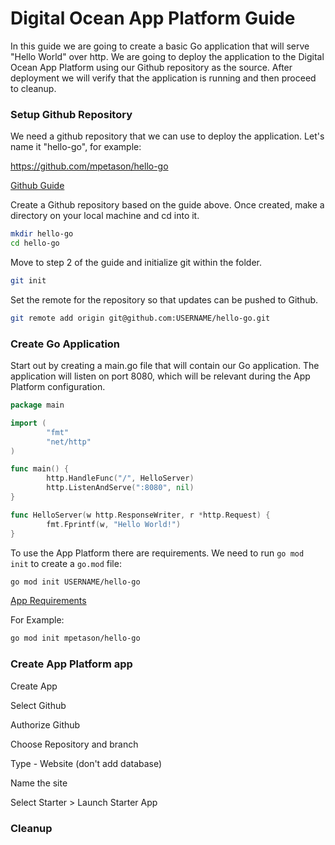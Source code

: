 # Digital Ocean App Platform Guide

In this guide we are going to create a basic Go application that will serve "Hello World" over http. We are going to deploy the application to the Digital Ocean App Platform using our Github repository as the source. After deployment we will verify that the application is running and then proceed to cleanup.

### Setup Github Repository

We need a github repository that we can use to deploy the application. Let's name it "hello-go", for example:

https://github.com/mpetason/hello-go

[Github Guide](https://www.digitalocean.com/community/tutorials/how-to-push-an-existing-project-to-github)

Create a Github repository based on the guide above. Once created, make a directory on your local machine and cd into it.

```bash
mkdir hello-go
cd hello-go
```

Move to step 2 of the guide and initialize git within the folder.

```bash
git init
```

Set the remote for the repository so that updates can be pushed to Github.

```bash
git remote add origin git@github.com:USERNAME/hello-go.git
```

### Create Go Application

Start out by creating a main.go file that will contain our Go application. The application will listen on port 8080, which will be relevant during the App Platform configuration.

```go
package main

import (
        "fmt"
        "net/http"
)

func main() {
        http.HandleFunc("/", HelloServer)
        http.ListenAndServe(":8080", nil)
}

func HelloServer(w http.ResponseWriter, r *http.Request) {
        fmt.Fprintf(w, "Hello World!")
}
```

To use the App Platform there are requirements. We need to run `go mod init` to create a `go.mod` file:

```bash
go mod init USERNAME/hello-go
```

[App Requirements](https://docs.digitalocean.com/products/app-platform/build-system/cloud-native-buildpacks/golang/)

For Example: 

```bash
go mod init mpetason/hello-go
```

### Create App Platform app

Create App 

Select Github

Authorize Github

Choose Repository and branch

Type - Website (don't add database)

Name the site

Select Starter > Launch Starter App

### Cleanup
